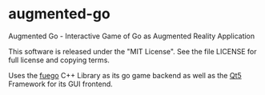 augmented-go
============

Augmented Go - Interactive Game of Go as Augmented Reality Application

This software is released under the "MIT License".
See the file LICENSE for full license and copying terms.

Uses the [fuego] C++ Library as its go game backend as well as
the [Qt5] Framework for its GUI frontend.

[fuego]: http://fuego.sourceforge.net/
[Qt5]: http://qt-project.org/qt5